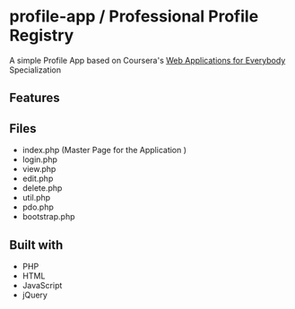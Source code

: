 # profile-app / Professional Profile Registry

A simple Profile App based on Coursera's [Web Applications for Everybody](https://www.coursera.org/specializations/web-applications) Specialization

## Features

## Files
- index.php (Master Page for the Application )
- login.php
- view.php
- edit.php
- delete.php
- util.php
- pdo.php
- bootstrap.php


## Built with
- PHP
- HTML
- JavaScript
- jQuery

